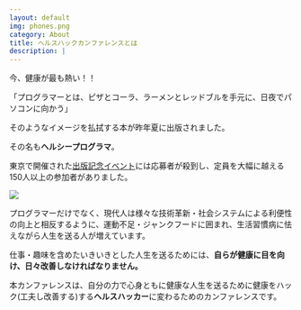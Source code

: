 ```yaml
---
layout: default
img: phones.png
category: About
title: ヘルスハックカンファレンスとは
description: |
---
```

今、健康が最も熱い！！

「プログラマーとは、ピザとコーラ、ラーメンとレッドブルを手元に、日夜でパソコンに向かう」

そのようなイメージを払拭する本が昨年夏に出版されました。

その名も**ヘルシープログラマ**。

東京で開催された[出版記念イベント](http://connpass.com/event/18312/)には応募者が殺到し、定員を大幅に越える150人以上の参加者がありました。

<a rel="nofollow" href="http://www.amazon.co.jp/gp/product/4873117283/ref=as_li_ss_il?ie=UTF8&camp=247&creative=7399&creativeASIN=4873117283&linkCode=as2&tag=giantech-22"><img border="0" src="http://ws-fe.amazon-adsystem.com/widgets/q?_encoding=UTF8&ASIN=4873117283&Format=_SL250_&ID=AsinImage&MarketPlace=JP&ServiceVersion=20070822&WS=1&tag=giantech-22" ></a><img src="http://ir-jp.amazon-adsystem.com/e/ir?t=giantech-22&l=as2&o=9&a=4873117283" width="1" height="1" border="0" alt="" style="border:none !important; margin:0px !important;" />

プログラマーだけでなく、現代人は様々な技術革新・社会システムによる利便性の向上と相反するように、運動不足・ジャンクフードに囲まれ、生活習慣病に怯えながら人生を送る人が増えています。

仕事・趣味を含めたいきいきとした人生を送るためには、**自らが健康に目を向け、日々改善しなければなりません。**

本カンファレンスは、自分の力で心身ともに健康な人生を送るために健康をハック(工夫し改善する)する**ヘルスハッカー**に変わるためのカンファレンスです。
